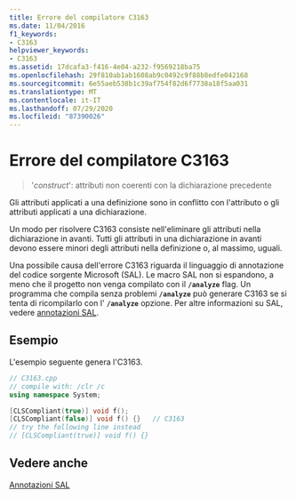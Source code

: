```yaml
---
title: Errore del compilatore C3163
ms.date: 11/04/2016
f1_keywords:
- C3163
helpviewer_keywords:
- C3163
ms.assetid: 17dcafa3-f416-4e04-a232-f9569218ba75
ms.openlocfilehash: 29f810ab1ab1608ab9c0492c9f88b8edfe042168
ms.sourcegitcommit: 6e55aeb538b1c39af754f82d6f7738a18f5aa031
ms.translationtype: MT
ms.contentlocale: it-IT
ms.lasthandoff: 07/29/2020
ms.locfileid: "87390026"
---
```

# <a name="compiler-error-c3163"></a>Errore del compilatore C3163

> '*construct*': attributi non coerenti con la dichiarazione precedente

Gli attributi applicati a una definizione sono in conflitto con l'attributo o gli attributi applicati a una dichiarazione.

Un modo per risolvere C3163 consiste nell'eliminare gli attributi nella dichiarazione in avanti. Tutti gli attributi in una dichiarazione in avanti devono essere minori degli attributi nella definizione o, al massimo, uguali.

Una possibile causa dell'errore C3163 riguarda il linguaggio di annotazione del codice sorgente Microsoft (SAL). Le macro SAL non si espandono, a meno che il progetto non venga compilato con il **`/analyze`** flag. Un programma che compila senza problemi **`/analyze`** può generare C3163 se si tenta di ricompilarlo con l' **`/analyze`** opzione. Per altre informazioni su SAL, vedere [annotazioni SAL](../../c-runtime-library/sal-annotations.md).

## <a name="example"></a>Esempio

L'esempio seguente genera l'C3163.

```cpp
// C3163.cpp
// compile with: /clr /c
using namespace System;

[CLSCompliant(true)] void f();
[CLSCompliant(false)] void f() {}   // C3163
// try the following line instead
// [CLSCompliant(true)] void f() {}
```

## <a name="see-also"></a>Vedere anche

[Annotazioni SAL](../../c-runtime-library/sal-annotations.md)
